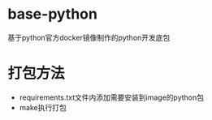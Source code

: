 # base-python
基于python官方docker镜像制作的python开发底包

# 打包方法
- requirements.txt文件内添加需要安装到image的python包
- make执行打包
